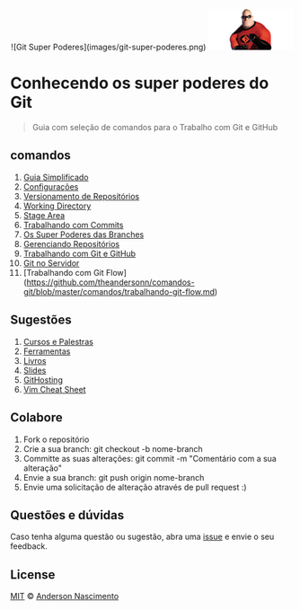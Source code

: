 <p align="center">
    ![Git Super Poderes](images/git-super-poderes.png)
    <img src="images/git-super-poderes.png" width="150" />
</p>

# Conhecendo os super poderes do Git

> Guia com seleção de comandos para o Trabalho com Git e GitHub

## comandos

1. [Guia Simplificado](https://github.com/theandersonn/comandos-git/blob/master/comandos/guia-simplificado.md)
2. [Configurações](https://github.com/theandersonn/comandos-git/blob/master/comandos/configuracoes.md)
3. [Versionamento de Repositórios](https://github.com/theandersonn/comandos-git/blob/master/comandos/versionamento-repositorios.md)
4. [Working Directory](https://github.com/theandersonn/comandos-git/blob/master/comandos/working-directory.md)
5. [Stage Area](https://github.com/theandersonn/comandos-git/blob/master/comandos/stage-area.md)
6. [Trabalhando com Commits](https://github.com/theandersonn/comandos-git/blob/master/comandos/commits.md)
7. [Os Super Poderes das Branches](https://github.com/theandersonn/comandos-git/blob/master/comandos/branches.md)
8. [Gerenciando Repositórios](https://github.com/theandersonn/comandos-git/blob/master/comandos/gerenciando-repositorios.md)
9. [Trabalhando com Git e  GitHub](https://github.com/theandersonn/comandos-git/blob/master/comandos/trabalhando-git-github.md)
10. [Git no Servidor](https://github.com/theandersonn/comandos-git/blob/master/comandos/git-no-servidor.md)
11. [Trabalhando com Git Flow] (https://github.com/theandersonn/comandos-git/blob/master/comandos/trabalhando-git-flow.md)

## Sugestões

1. [Cursos e Palestras](https://github.com/theandersonn/comandos-git/blob/master/sugestoes/cursos-palestras.md)
2. [Ferramentas](https://github.com/theandersonn/comandos-git/blob/master/sugestoes/ferramentas.md)
3. [Livros](https://github.com/theandersonn/comandos-git/blob/master/sugestoes/livros.md)
4. [Slides](https://github.com/theandersonn/comandos-git/blob/master/sugestoes/slides.md)
5. [GitHosting](https://github.com/theandersonn/comandos-git/blob/master/sugestoes/githosting.md)
6. [Vim Cheat Sheet](http://woliveiras.com.br/vimparanoobs/)

## Colabore
1. Fork o repositório
2. Crie a sua branch: git checkout -b nome-branch
3. Committe as suas alterações: git commit -m "Comentário com a sua alteração"
4. Envie a sua branch: git push origin nome-branch
5. Envie uma solicitação de alteração através de pull request :)

## Questões e dúvidas
Caso tenha alguma questão ou sugestão, abra uma [issue](https://github.com/theandersonn/comandos-git/issues/new) e envie o seu feedback.

## License

[MIT](https://github.com/theandersonn/comandos-git/blob/master/LICENSE-MIT.md) © [Anderson Nascimento](https://github.com/theandersonn)
